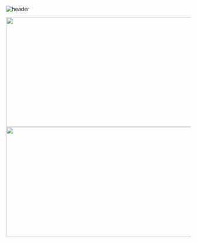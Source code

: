 
![header](https://capsule-render.vercel.app/api?type=blur&color=auto&height=300&section=header&text=hyerongii&fontSize=90)





<a href="https://www.gitanimals.org/en_US?utm_medium=image&utm_source=hyerongii&utm_content=farm">
<img
  src="https://render.gitanimals.org/farms/hyerongii"
  width="600"
  height="300"
/>
</a>
<a href="https://www.solve-nyang.com"><img src="https://api.solve-nyang.com/compose/heyrong22" width="600" height="300"/></a>
